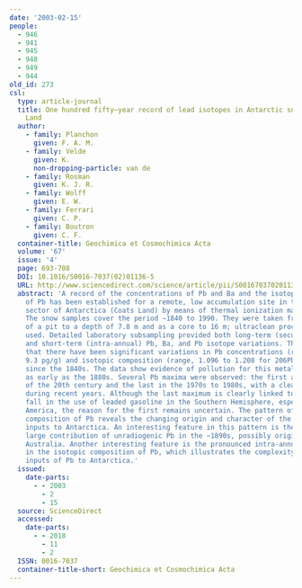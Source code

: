 ```yaml
---
date: '2003-02-15'
people:
  - 946
  - 941
  - 945
  - 948
  - 949
  - 944
old_id: 273
csl:
  type: article-journal
  title: One hundred fifty–year record of lead isotopes in Antarctic snow from Coats
    Land
  author:
    - family: Planchon
      given: F. A. M.
    - family: Velde
      given: K.
      non-dropping-particle: van de
    - family: Rosman
      given: K. J. R.
    - family: Wolff
      given: E. W.
    - family: Ferrari
      given: C. P.
    - family: Boutron
      given: C. F.
  container-title: Geochimica et Cosmochimica Acta
  volume: '67'
  issue: '4'
  page: 693-708
  DOI: 10.1016/S0016-7037(02)01136-5
  URL: http://www.sciencedirect.com/science/article/pii/S0016703702011365
  abstract: 'A record of the concentrations of Pb and Ba and the isotopic composition
    of Pb has been established for a remote, low accumulation site in the Atlantic
    sector of Antarctica (Coats Land) by means of thermal ionization mass spectrometry.
    The snow samples cover the period ∼1840 to 1990. They were taken from the walls
    of a pit to a depth of 7.8 m and as a core to 16 m; ultraclean procedures were
    used. Detailed laboratory subsampling provided both long-term (secular scale)
    and short-term (intra-annual) Pb, Ba, and Pb isotope variations. The results show
    that there have been significant variations in Pb concentrations (range, 0.1 to
    9.3 pg/g) and isotopic composition (range, 1.096 to 1.208 for 206Pb/207Pb ratio)
    since the 1840s. The data show evidence of pollution for this metal in Antarctica
    as early as the 1880s. Several Pb maxima were observed: the first at the beginning
    of the 20th century and the last in the 1970s to 1980s, with a clear decrease
    during recent years. Although the last maximum is clearly linked to the rise and
    fall in the use of leaded gasoline in the Southern Hemisphere, especially in South
    America, the reason for the first remains uncertain. The pattern of changing isotopic
    composition of Pb reveals the changing origin and character of the anthropogenic
    inputs to Antarctica. An interesting feature in this pattern is the relatively
    large contribution of unradiogenic Pb in the ∼1890s, possibly originating from
    Australia. Another interesting feature is the pronounced intra-annual variation
    in the isotopic composition of Pb, which illustrates the complexity of the changing
    inputs of Pb to Antarctica.'
  issued:
    date-parts:
      - - 2003
        - 2
        - 15
  source: ScienceDirect
  accessed:
    date-parts:
      - - 2018
        - 11
        - 2
  ISSN: 0016-7037
  container-title-short: Geochimica et Cosmochimica Acta
---
```

